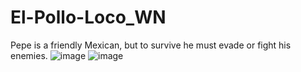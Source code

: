 # El-Pollo-Loco_WN
Pepe is a friendly Mexican, but to survive he must evade or fight his enemies.
![image](https://user-images.githubusercontent.com/113894308/232300349-1b5d0e1e-b1f7-4e1f-b61e-563f470d799e.png)
![image](https://user-images.githubusercontent.com/113894308/232300332-e3dc1955-e451-48ac-b0e9-f29fbe840c5e.png)

